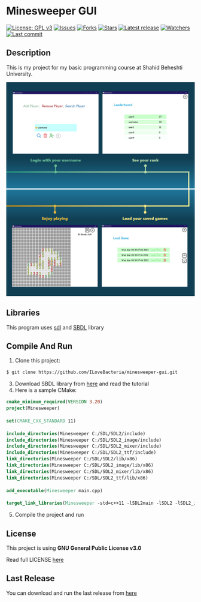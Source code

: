 # Minesweeper GUI

[![License: GPL v3](https://img.shields.io/badge/License-GPLv3-blue.svg)](https://www.gnu.org/licenses/gpl-3.0)
[![Issues](https://img.shields.io/github/issues/ILoveBacteria/minesweeper-gui)](https://github.com/ILoveBacteria/minesweeper-gui/issues)
[![Forks](https://img.shields.io/github/forks/ILoveBacteria/minesweeper-gui)](https://github.com/ILoveBacteria/minesweeper-gui/network/members)
[![Stars](https://img.shields.io/github/stars/ILoveBacteria/minesweeper-gui)]()
[![Latest release](https://img.shields.io/github/release/ILoveBacteria/minesweeper-gui)](https://github.com/ILoveBacteria/minesweeper-gui/releases)
[![Watchers](https://img.shields.io/github/watchers/ILoveBacteria/minesweeper-gui)]()
[![Last commit](https://img.shields.io/github/last-commit/ILoveBacteria/minesweeper-gui)](https://github.com/ILoveBacteria/minesweeper-gui/commits/master)

## Description

This is my project for my basic programming course at Shahid Beheshti University.


![App screenshots1](https://github.com/ILoveBacteria/minesweeper-gui/blob/master/Assets/preview2.png)
![App screenshots2](https://github.com/ILoveBacteria/minesweeper-gui/blob/master/Assets/preview3.png)

## Libraries

This program uses [sdl](https://github.com/libsdl-org/SDL) and [SBDL](https://github.com/SBU-CE/SBDL) library

## Compile And Run

1. Clone this project:

```sh
$ git clone https://github.com/ILoveBacteria/minesweeper-gui.git
```

3. Download SBDL library from [here](https://github.com/SBU-CE/SBDL) and read the tutorial
4. Here is a sample CMake:

```CMake
cmake_minimum_required(VERSION 3.20)
project(Minesweeper)

set(CMAKE_CXX_STANDARD 11)

include_directories(Minesweeper C:/SDL/SDL2/include)
include_directories(Minesweeper C:/SDL/SDL2_image/include)
include_directories(Minesweeper C:/SDL/SDL2_mixer/include)
include_directories(Minesweeper C:/SDL/SDL2_ttf/include)
link_directories(Minesweeper C:/SDL/SDL2/lib/x86)
link_directories(Minesweeper C:/SDL/SDL2_image/lib/x86)
link_directories(Minesweeper C:/SDL/SDL2_mixer/lib/x86)
link_directories(Minesweeper C:/SDL/SDL2_ttf/lib/x86)

add_executable(Minesweeper main.cpp)

target_link_libraries(Minesweeper -std=c++11 -lSDL2main -lSDL2 -lSDL2_image -lSDL2_mixer -lSDL2_ttf)
```

5. Compile the project and run

## License

This project is using **GNU General Public License v3.0**

Read full LICENSE [here](https://github.com/ILoveBacteria/minesweeper-gui/blob/master/LICENSE)

## Last Release

You can download and run the last release from [here](https://github.com/ILoveBacteria/minesweeper-gui/releases)
